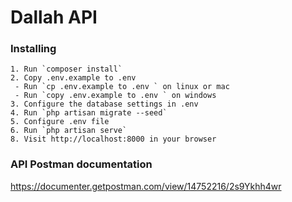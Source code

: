 # Dallah API

### Installing

```
1. Run `composer install`
2. Copy .env.example to .env 
 - Run `cp .env.example to .env ` on linux or mac
 - Run `copy .env.example to .env ` on windows
3. Configure the database settings in .env
4. Run `php artisan migrate --seed`
5. Configure .env file
6. Run `php artisan serve`
8. Visit http://localhost:8000 in your browser
```

### API Postman documentation 
https://documenter.getpostman.com/view/14752216/2s9Ykhh4wr
